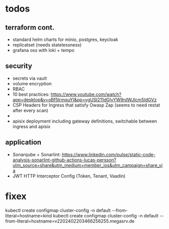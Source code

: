 # todos

## terraform cont.
- standard helm charts for minio, postgres, keycloak
- replicatset (needs statelessness)
- grafana oss with loki + tempo

## security
- secrets via vault
- volume encryption
- RBAC
- 10 best practices: https://www.youtube.com/watch?app=desktop&v=oBf5lrmquYI&pp=ygUSI211dGlyYW9rdWJlcm5ldGVz
- CSP Headers for Ingress that satisfy Owasp Zap (seems to need restat after every scan)
- 
- apisix deployment including gateway definitions, switchable between ingress and apisix

## application           
- Sonarqube + Sonarlint: https://www.linkedin.com/pulse/static-code-analysis-sonarlint-github-actions-lucas-persson?utm_source=share&utm_medium=member_ios&utm_campaign=share_via
- JWT HTTP Interceptor Config (Token, Tenant, Vaadin)

# fixex
kubectl create configmap cluster-config -n default --from-literal=hostname=kind
kubectl create configmap cluster-config -n default --from-literal=hostname=v2202402203466256255.megasrv.de
